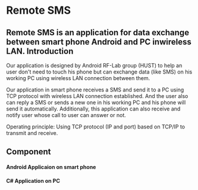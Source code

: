 Remote SMS
==============
Remote SMS is an application for data exchange between smart phone Android and PC inwireless LAN.
Introduction
------------

Our application is designed by Android RF-Lab group (HUST) to help an user don't need to touch his phone but can exchange data (like SMS) on his working PC using wireless LAN connection between them.

Our application in smart phone receives a SMS and send it to a PC using TCP protocol with wireless LAN connection established. And the user also can reply a SMS or sends a new one in his working PC and his phone will send it automatically. Additionally, this application can also receive and notify user whose call to user can answer or not.

Operating principle: Using TCP protocol (IP and port) based on TCP/IP to transmit and receive.

Component
------------
#### Android Applicaion on smart phone
#### C# Application on PC
